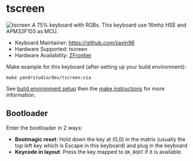 # tscreen

![tscreen](https://i.imgur.com/XupTUBXh.png)
A 75% keyboard with RGBs.
This keyboard use 16mhz HSE and APM32F103 as MCU.

- Keyboard Maintainer: https://github.com/jiaxin96
- Hardware Supported: tscreen
- Hardware Availability: [ZFrontier](https://www.zfrontier.com/app/flow/D6pZpAylmoqm)

Make example for this keyboard (after setting up your build environment):

    make yandrstudio/dev/tscreen:via

See [build environment setup](https://docs.qmk.fm/#/getting_started_build_tools) then the [make instructions](https://docs.qmk.fm/#/getting_started_make_guide) for more information.

## Bootloader

Enter the bootloader in 2 ways:

- **Bootmagic reset**: Hold down the key at (0,0) in the matrix (usually the top left key which is Escape in this keyboard) and plug in the keyboard
- **Keycode in layout**: Press the key mapped to `QK_BOOT` if it is available.

